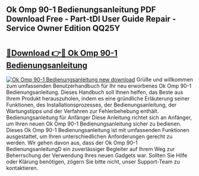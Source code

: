 ## Ok Omp 90-1 Bedienungsanleitung PDF Download Free - Part-tDl User Guide Repair - Service Owner Edition QQ25Y

# <h2><a href="http://df4qw0.blite.top/?on=Ok+Omp+90-1+Bedienungsanleitung">🔗Download 👉🔴 Ok Omp 90-1 Bedienungsanleitung</a></h2>

[![Ok Omp 90-1 Bedienungsanleitung new download](https://i.imgur.com/lujVjoI.png)](http://df4qw0.blite.top/?on=Ok+Omp+90-1+Bedienungsanleitung)
Grüße und willkommen zum umfassenden Benutzerhandbuch für Ihr neu erworbenes Ok Omp 90-1 Bedienungsanleitung. Dieses Handbuch soll Ihnen helfen, das Beste aus Ihrem Produkt herauszuholen, indem es eine gründliche Erläuterung seiner Funktionen, des Installationsprozesses, der Bedienungsanleitung, der Wartungstipps und der Verfahren zur Fehlerbehebung enthält. Bedienungsanleitung für Anfänger Diese Anleitung richtet sich an Anfänger, um Ihren neuen Ok Omp 90-1 Bedienungsanleitung sicher zu bedienen. Dieses Ok Omp 90-1 Bedienungsanleitung ist mit umfassenden Funktionen ausgestattet, um Ihren unterschiedlichen Anforderungen gerecht zu werden. Wir gehen davon aus, dass der Ok Omp 90-1 BedienungsanleitungD ein zuverlässiger Begleiter auf Ihrem Weg zur Beherrschung der Verwendung Ihres neuen Gadgets war. Sollten Sie Hilfe oder Klärung benötigen, zögern Sie bitte nicht, unser Support-Team zu kontaktieren.
